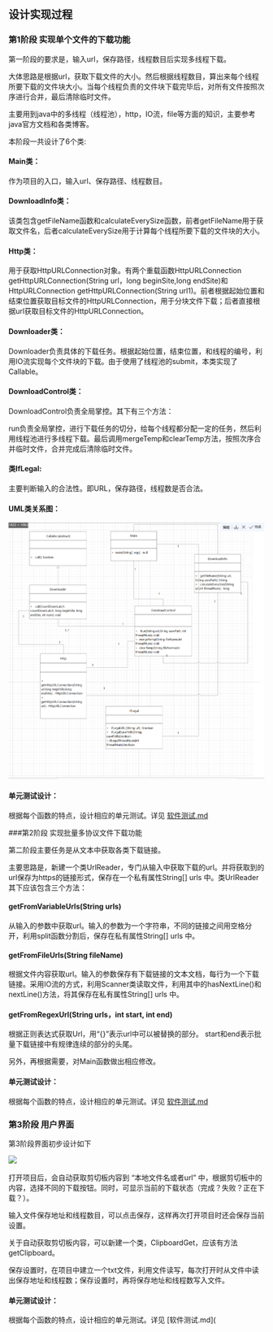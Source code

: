 ## 设计实现过程

### 第1阶段 实现单个文件的下载功能

第一阶段的要求是，输入url，保存路径，线程数目后实现多线程下载。

大体思路是根据url，获取下载文件的大小。然后根据线程数目，算出来每个线程所要下载的文件块大小。当每个线程负责的文件块下载完毕后，对所有文件按照次序进行合并，最后清除临时文件。

主要用到java中的多线程（线程池），http，IO流，file等方面的知识，主要参考java官方文档和各类博客。

 本阶段一共设计了6个类:

#### Main类：

作为项目的入口，输入url、保存路径、线程数目。

#### DownloadInfo类：

该类包含getFileName函数和calculateEverySize函数，前者getFileName用于获取文件名，后者calculateEverySize用于计算每个线程所要下载的文件块的大小。        

#### Http类：

用于获取HttpURLConnection对象。有两个重载函数HttpURLConnection getHttpURLConnection(String url，long beginSite,long endSite)和HttpURLConnection getHttpURLConnection(String url1)。前者根据起始位置和结束位置获取目标文件的HttpURLConnection，用于分块文件下载；后者直接根据url获取目标文件的HttpURLConnection。

#### Downloader类：

Downloader负责具体的下载任务。根据起始位置，结束位置，和线程的编号，利用IO流实现每个文件块的下载。由于使用了线程池的submit，本类实现了Callable。

#### DownloadControl类：

DownloadControl负责全局掌控。其下有三个方法：

run负责全局掌控，进行下载任务的切分，给每个线程都分配一定的任务，然后利用线程池进行多线程下载。最后调用mergeTemp和clearTemp方法，按照次序合并临时文件，合并完成后清除临时文件。

#### 类IfLegal:

主要判断输入的合法性。即URL，保存路径，线程数是否合法。

#### UML类关系图：


![image-20220210223014101](./image/1/第一阶段uml类图.png)


#### 单元测试设计：

根据每个函数的特点，设计相应的单元测试。详见 [软件测试.md](软件测试.md)

###第2阶段 实现批量多协议文件下载功能

第二阶段主要任务是从文本中获取各类下载链接。

主要思路是，新建一个类UrlReader，专门从输入中获取下载的url。并将获取到的url保存为https的链接形式，保存在一个私有属性String[] urls 中。类UrlReader其下应该包含三个方法：

#### getFromVariableUrls(String urls)

从输入的参数中获取url。输入的参数为一个字符串，不同的链接之间用空格分开，利用split函数分割后，保存在私有属性String[] urls 中。

#### getFromFileUrls(String fileName)

根据文件内容获取url。输入的参数保存有下载链接的文本文档，每行为一个下载链接。采用IO流的方式，利用Scanner类读取文件，利用其中的hasNextLine()和nextLine()方法，将其保存在私有属性String[] urls 中。

#### getFromRegexUrl(String urls，int start, int end)

根据正则表达式获取Url，用“{}”表示url中可以被替换的部分。 start和end表示批量下载链接中有规律连续的部分的头尾。

另外，再根据需要，对Main函数做出相应修改。

#### 单元测试设计：

根据每个函数的特点，设计相应的单元测试。详见 [软件测试.md](软件测试.md)

### 第3阶段 用户界面

第3阶段界面初步设计如下

![](E:\GitHub\downloaderK\1120191562\blog\image\3\界面\1.png)

打开项目后，会自动获取剪切板内容到 “本地文件名或者url” 中，根据剪切板中的内容，选择不同的下载按钮。同时，可显示当前的下载状态（完成？失败？正在下载？）。

输入文件保存地址和线程数目，可以点击保存，这样再次打开项目时还会保存当前设置。

关于自动获取剪切板内容，可以新建一个类，ClipboardGet，应该有方法getClipboard。

保存设置时，在项目中建立一个txt文件，利用文件读写，每次打开时从文件中读出保存地址和线程数；保存设置时，再将保存地址和线程数写入文件。

#### 单元测试设计：

根据每个函数的特点，设计相应的单元测试。详见 [软件测试.md](
